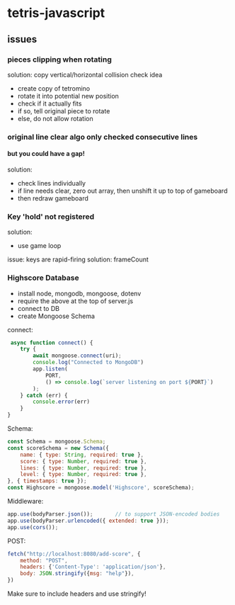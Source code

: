 # tetris-javascript

## issues

### pieces clipping when rotating

solution: copy vertical/horizontal collision check idea
 - create copy of tetromino
 - rotate it into potential new position
 - check if it actually fits
 - if so, tell original piece to rotate
 - else, do not allow rotation

 ### original line clear algo only checked consecutive lines
 #### but you could have a gap!

 solution:
 - check lines individually
 - if line needs clear, zero out array, then unshift it up to top of gameboard
 - then redraw gameboard


 ### Key 'hold' not registered

 solution: 
 - use game loop

 issue: keys are rapid-firing
 solution: frameCount

 ### Highscore Database
 - install node, mongodb, mongoose, dotenv
 - require the above at the top of server.js
 - connect to DB
 - create Mongoose Schema

connect:
```javascript
 async function connect() {
    try {
        await mongoose.connect(uri);
        console.log("Connected to MongoDB")
        app.listen(
            PORT,
            () => console.log(`server listening on port ${PORT}`)
        );
    } catch (err) {
        console.error(err)
    }
}
```

Schema:
```javascript
const Schema = mongoose.Schema;
const scoreSchema = new Schema({
    name: { type: String, required: true },
    score: { type: Number, required: true },
    lines: { type: Number, required: true },
    level: { type: Number, required: true },
}, { timestamps: true });
const Highscore = mongoose.model('Highscore', scoreSchema);
```

Middleware:
```javascript
app.use(bodyParser.json());       // to support JSON-encoded bodies
app.use(bodyParser.urlencoded({ extended: true }));
app.use(cors());
```

POST:
```javascript
fetch("http://localhost:8080/add-score", {
    method: "POST",
    headers: {'Content-Type': 'application/json'},
    body: JSON.stringify({msg: "help"}),
})
```
Make sure to include headers and use stringify!